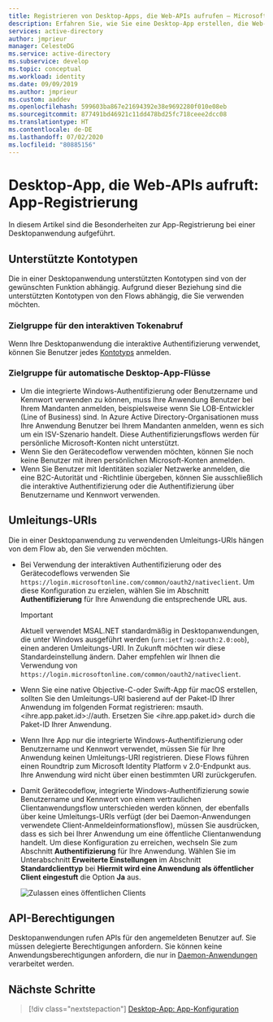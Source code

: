 ```yaml
---
title: Registrieren von Desktop-Apps, die Web-APIs aufrufen – Microsoft Identity Platform | Azure
description: Erfahren Sie, wie Sie eine Desktop-App erstellen, die Web-APIs aufruft (App-Registrierung)
services: active-directory
author: jmprieur
manager: CelesteDG
ms.service: active-directory
ms.subservice: develop
ms.topic: conceptual
ms.workload: identity
ms.date: 09/09/2019
ms.author: jmprieur
ms.custom: aaddev
ms.openlocfilehash: 599603ba867e21694392e38e9692280f010e08eb
ms.sourcegitcommit: 877491bd46921c11dd478bd25fc718ceee2dcc08
ms.translationtype: HT
ms.contentlocale: de-DE
ms.lasthandoff: 07/02/2020
ms.locfileid: "80885156"
---
```

# <a name="desktop-app-that-calls-web-apis-app-registration"></a>Desktop-App, die Web-APIs aufruft: App-Registrierung

In diesem Artikel sind die Besonderheiten zur App-Registrierung bei einer Desktopanwendung aufgeführt.

## <a name="supported-account-types"></a>Unterstützte Kontotypen

Die in einer Desktopanwendung unterstützten Kontotypen sind von der gewünschten Funktion abhängig. Aufgrund dieser Beziehung sind die unterstützten Kontotypen von den Flows abhängig, die Sie verwenden möchten.

### <a name="audience-for-interactive-token-acquisition"></a>Zielgruppe für den interaktiven Tokenabruf

Wenn Ihre Desktopanwendung die interaktive Authentifizierung verwendet, können Sie Benutzer jedes [Kontotyps](quickstart-register-app.md#register-a-new-application-using-the-azure-portal) anmelden.

### <a name="audience-for-desktop-app-silent-flows"></a>Zielgruppe für automatische Desktop-App-Flüsse

- Um die integrierte Windows-Authentifizierung oder Benutzername und Kennwort verwenden zu können, muss Ihre Anwendung Benutzer bei Ihrem Mandanten anmelden, beispielsweise wenn Sie LOB-Entwickler (Line of Business) sind. In Azure Active Directory-Organisationen muss Ihre Anwendung Benutzer bei Ihrem Mandanten anmelden, wenn es sich um ein ISV-Szenario handelt. Diese Authentifizierungsflows werden für persönliche Microsoft-Konten nicht unterstützt.
- Wenn Sie den Gerätecodeflow verwenden möchten, können Sie noch keine Benutzer mit ihren persönlichen Microsoft-Konten anmelden.
- Wenn Sie Benutzer mit Identitäten sozialer Netzwerke anmelden, die eine B2C-Autorität und -Richtlinie übergeben, können Sie ausschließlich die interaktive Authentifizierung oder die Authentifizierung über Benutzername und Kennwort verwenden.

## <a name="redirect-uris"></a>Umleitungs-URIs

Die in einer Desktopanwendung zu verwendenden Umleitungs-URIs hängen von dem Flow ab, den Sie verwenden möchten.

- Bei Verwendung der interaktiven Authentifizierung oder des Gerätecodeflows verwenden Sie `https://login.microsoftonline.com/common/oauth2/nativeclient`. Um diese Konfiguration zu erzielen, wählen Sie im Abschnitt **Authentifizierung** für Ihre Anwendung die entsprechende URL aus.
  
  > [!IMPORTANT]
  > Aktuell verwendet MSAL.NET standardmäßig in Desktopanwendungen, die unter Windows ausgeführt werden (`urn:ietf:wg:oauth:2.0:oob`), einen anderen Umleitungs-URI. In Zukunft möchten wir diese Standardeinstellung ändern. Daher empfehlen wir Ihnen die Verwendung von `https://login.microsoftonline.com/common/oauth2/nativeclient`.

- Wenn Sie eine native Objective-C-oder Swift-App für macOS erstellen, sollten Sie den Umleitungs-URI basierend auf der Paket-ID Ihrer Anwendung im folgenden Format registrieren: msauth.<ihre.app.paket.id>://auth. Ersetzen Sie <ihre.app.paket.id> durch die Paket-ID Ihrer Anwendung.
- Wenn Ihre App nur die integrierte Windows-Authentifizierung oder Benutzername und Kennwort verwendet, müssen Sie für Ihre Anwendung keinen Umleitungs-URI registrieren. Diese Flows führen einen Roundtrip zum Microsoft Identity Platform v 2.0-Endpunkt aus. Ihre Anwendung wird nicht über einen bestimmten URI zurückgerufen.
- Damit Gerätecodeflow, integrierte Windows-Authentifizierung sowie Benutzername und Kennwort von einem vertraulichen Clientanwendungsflow unterschieden werden können, der ebenfalls über keine Umleitungs-URIs verfügt (der bei Daemon-Anwendungen verwendete Client-Anmeldeinformationsflow), müssen Sie ausdrücken, dass es sich bei Ihrer Anwendung um eine öffentliche Clientanwendung handelt. Um diese Konfiguration zu erreichen, wechseln Sie zum Abschnitt **Authentifizierung** für Ihre Anwendung. Wählen Sie im Unterabschnitt **Erweiterte Einstellungen** im Abschnitt **Standardclienttyp** bei **Hiermit wird eine Anwendung als öffentlicher Client eingestuft** die Option **Ja** aus.

  ![Zulassen eines öffentlichen Clients](media/scenarios/default-client-type.png)

## <a name="api-permissions"></a>API-Berechtigungen

Desktopanwendungen rufen APIs für den angemeldeten Benutzer auf. Sie müssen delegierte Berechtigungen anfordern. Sie können keine Anwendungsberechtigungen anfordern, die nur in [Daemon-Anwendungen](scenario-daemon-overview.md) verarbeitet werden.

## <a name="next-steps"></a>Nächste Schritte

> [!div class="nextstepaction"]
> [Desktop-App: App-Konfiguration](scenario-desktop-app-configuration.md)
